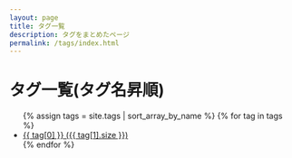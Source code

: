```yaml
---
layout: page
title: タグ一覧
description: タグをまとめたページ
permalink: /tags/index.html
---
```


<h1>
	<i class="fas fa-fw fa-tag"></i>タグ一覧(タグ名昇順)
</h1>

<ul class="fa-ul">
	{% assign tags = site.tags | sort_array_by_name %}
	{% for tag in tags %}
		<li>
			<span class="fa-li"><i class="fas fa-fw fa-tag"></i></span>
			<a href="{{ '/tags/' | append: tag[0] | downcase | relative_url }}">
				{{ tag[0] }} ({{ tag[1].size }})
			</a>
		</li>
	{% endfor %}
</ul>
